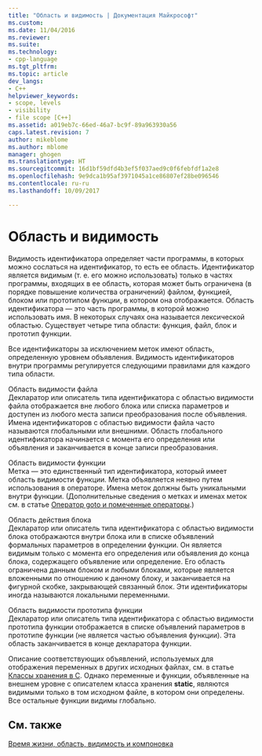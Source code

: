 ```yaml
---
title: "Область и видимость | Документация Майкрософт"
ms.custom: 
ms.date: 11/04/2016
ms.reviewer: 
ms.suite: 
ms.technology:
- cpp-language
ms.tgt_pltfrm: 
ms.topic: article
dev_langs:
- C++
helpviewer_keywords:
- scope, levels
- visibility
- file scope [C++]
ms.assetid: a019eb7c-66ed-46a7-bc9f-89a963930a56
caps.latest.revision: 7
author: mikeblome
ms.author: mblome
manager: ghogen
ms.translationtype: HT
ms.sourcegitcommit: 16d1bf59dfd4b3ef5f037aed9c0f6febfdf1a2e8
ms.openlocfilehash: 9e9dca1b95af3971045a1ce86807ef28be096546
ms.contentlocale: ru-ru
ms.lasthandoff: 10/09/2017

---
```

# <a name="scope-and-visibility"></a>Область и видимость
Видимость идентификатора определяет части программы, в которых можно сослаться на идентификатор, то есть ее область. Идентификатор является видимым (т. е. его можно использовать) только в частях программы, входящих в ее область, которая может быть ограничена (в порядке повышение количества ограничений) файлом, функцией, блоком или прототипом функции, в котором она отображается. Область идентификатора — это часть программы, в которой можно использовать имя. В некоторых случаях она называется лексической областью. Существует четыре типа области: функция, файл, блок и прототип функции.  
  
 Все идентификаторы за исключением меток имеют область, определенную уровнем объявления. Видимость идентификаторов внутри программы регулируется следующими правилами для каждого типа области.  
  
 Область видимости файла  
 Декларатор или описатель типа идентификатора с областью видимости файла отображается вне любого блока или списка параметров и доступен из любого места записи преобразования после объявления. Имена идентификаторов с областью видимости файла часто называются глобальными или внешними. Область глобального идентификатора начинается с момента его определения или объявления и заканчивается в конце записи преобразования.  
  
 Область видимости функции  
 Метка — это единственный тип идентификатора, который имеет область видимости функции. Метка объявляется неявно путем использования в операторе. Имена меток должны быть уникальными внутри функции. (Дополнительные сведения о метках и именах меток см. в статье [Оператор goto и помеченные операторы](../c-language/goto-and-labeled-statements-c.md).)  
  
 Область действия блока  
 Декларатор или описатель типа идентификатора с областью видимости блока отображаются внутри блока или в списке объявлений формальных параметров в определении функции. Он является видимым только с момента его определения или объявления до конца блока, содержащего объявление или определение. Его область ограничена данным блоком и любыми блоками, которые является вложенными по отношению к данному блоку, и заканчивается на фигурной скобке, закрывающей связанный блок. Эти идентификаторы иногда называются локальными переменными.  
  
 Область видимости прототипа функции  
 Декларатор или описатель типа идентификатора с областью видимости прототипа функции отображается в списке объявлений параметров в прототипе функции (не является частью объявления функции). Эта область заканчивается в конце декларатора функции.  
  
 Описание соответствующих объявлений, используемых для отображения переменных в других исходных файлах, см. в статье [Классы хранения в C](../c-language/c-storage-classes.md). Однако переменные и функции, объявленные на внешнем уровне с описателем класса хранения **static**, являются видимыми только в том исходном файле, в котором они определены. Все остальные функции видимы глобально.  
  
## <a name="see-also"></a>См. также  
 [Время жизни, область, видимость и компоновка](../c-language/lifetime-scope-visibility-and-linkage.md)
